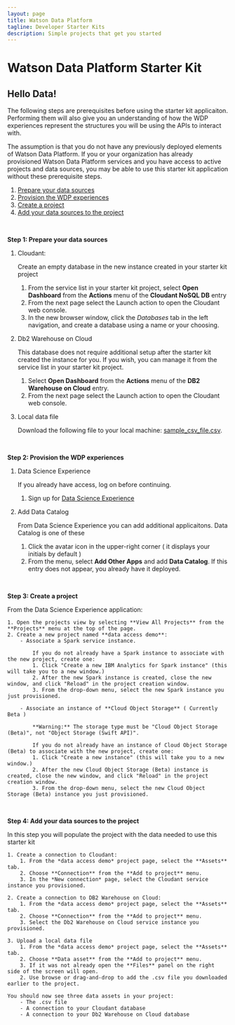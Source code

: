 ```yaml
---
layout: page
title: Watson Data Platform
tagline: Developer Starter Kits
description: Simple projects that get you started
---
```

# Watson Data Platform Starter Kit
## Hello Data!

The following steps are prerequisites before using the starter kit applicaiton. Performing them will also give you an understanding of how the WDP experiences represent the structures you will be using the APIs to interact with.

The assumption is that you do not have any previously deployed elements of Watson Data Platform. If you or your organization has already provisioned Watson Data Platform services and you have access to active projects and data sources, you may be able to use this starter kit application without these prerequisite steps. 



1. <a href="#stepone">Prepare your data sources</a>
2. <a href="#steptwo">Provision the WDP experiences</a>
3. <a href="#stepthree">Create a project</a>
4. <a href="#stepfour">Add your data sources to the project</a>


<p>&nbsp;</p>
<a name="stepone"></a>

**Step 1: Prepare your data sources**

1. Cloudant:

    Create an empty database in the new instance created in your starter kit project
    1. From the service list in your starter kit project, select **Open Dashboard** from the **Actions** menu of the **Cloudant NoSQL DB** entry
    2. From the next page select the Launch action to open the Cloudant web console.
    3. In the new browser window, click the *Databases* tab in the left navigation, and create a database using a name or your choosing.

2. Db2 Warehouse on Cloud

    This database does not require additional setup after the starter kit created the instance for you. If you wish, you can manage it from the service list in your starter kit project. 
    1. Select **Open Dashboard** from the **Actions** menu of the **DB2 Warehouse on Cloud** entry.
    2. From the next page select the Launch action to open the Cloudant web console.


3. Local data file

    Download the following file to your local machine: <a href='https://raw.githubusercontent.com/ibm-watson-data-lab/wdp-skit-cookbook/master/SETUP/sample_csv_file.csv' download>sample\_csv\_file.csv</a>.


<p>&nbsp;</p>

<a name="steptwo"></a>

**Step 2: Provision the WDP experiences**
1. Data Science Experience

    If you already have access, log on before continuing.
    1. Sign up for [Data Science Experience](http://datascience.ibm.com/)


2. Add Data Catalog

    From Data Science Experience you can add additional applicaitons. Data Catalog is one of these
    1. Click the avatar icon in the upper-right corner ( it displays your initials by default )
    2. From the menu, select **Add Other Apps** and add **Data Catalog**. If this entry does not appear, you already have it deployed.
<p>&nbsp;</p>
<a name="stepthree"></a>

**Step 3: Create a project**
    
From the Data Science Experience application:

    1. Open the projects view by selecting **View All Projects** from the **Projects** menu at the top of the page.
    2. Create a new project named **data access demo**:
        - Associate a Spark service instance.
    
            If you do not already have a Spark instance to associate with the new project, create one:
            1. Click "Create a new IBM Analytics for Spark instance" (this will take you to a new window.)
            2. After the new Spark instance is created, close the new window, and click "Reload" in the project creation window.
            3. From the drop-down menu, select the new Spark instance you just provisioned.

        - Associate an instance of **Cloud Object Storage** ( Currently Beta )
    
            **Warning:** The storage type must be "Cloud Object Storage (Beta)", not "Object Storage (Swift API)".
        
            If you do not already have an instance of Cloud Object Storage (Beta) to associate with the new project, create one:
            1. Click "Create a new instance" (this will take you to a new window.)
            2. After the new Cloud Object Storage (Beta) instance is created, close the new window, and click "Reload" in the project creation window.
            3. From the drop-down menu, select the new Cloud Object Storage (Beta) instance you just provisioned.
<p>&nbsp;</p>
<a name="stepfour"></a>

**Step 4: Add your data sources to the project**


In this step you will populate the project with the data needed to use this starter kit

    1. Create a connection to Cloudant:
        1. From the *data access demo* project page, select the **Assets** tab.
        2. Choose **Connection** from the **Add to project** menu.
        3. In the *New connection* page, select the Cloudant service instance you provisioned.

    2. Create a connection to DB2 Warehouse on Cloud:
        1. From the *data access demo* project page, select the **Assets** tab.
        2. Choose **Connection** from the **Add to project** menu.
        3. Select the Db2 Warehouse on Cloud service instance you provisioned.

    3. Upload a local data file
        1. From the *data access demo* project page, select the **Assets** tab.
        2. Choose **Data asset** from the **Add to project** menu.
        3. If it was not already open the **Files** panel on the right side of the screen will open.
        2. Use browse or drag-and-drop to add the .csv file you downloaded earlier to the project.

    You should now see three data assets in your project:
        - The .csv file
        - A connection to your Cloudant database
        - A connection to your Db2 Warehouse on Cloud database

